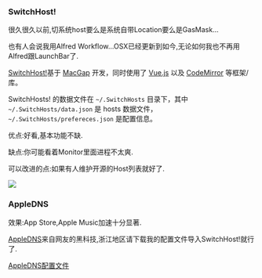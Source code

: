 ### SwitchHost!
很久很久以前,切系统host要么是系统自带Location要么是GasMask... 

也有人会说我用Alfred Workflow...OSX已经更新到如今,无论如何我也不再用Alfred跟LaunchBar了.

[SwitchHost!](https://github.com/oldj/SwitchHosts)基于 [MacGap](http://macgapproject.github.io) 开发，同时使用了 [Vue.js](http://vuejs.org/) 以及 [CodeMirror](http://codemirror.net/) 等框架/库。

SwitchHosts! 的数据文件在 `~/.SwitchHosts` 目录下，其中 `~/.SwitchHosts/data.json` 是 hosts 数据文件，`~/.SwitchHosts/prefereces.json` 是配置信息。

优点:好看,基本功能不缺.

缺点:你可能看着Monitor里面进程不太爽.

可以改进的点:如果有人维护开源的Host列表就好了.

![](http://7xqjx7.com1.z0.glb.clouddn.com/image/Screen%20Shot%202016-02-28%20at%2000.23.59.png)

### AppleDNS

效果:App Store,Apple Music加速十分显著.

[AppleDNS](https://github.com/gongjianhui/AppleDNS)来自网友的黑科技,浙江地区请下载我的配置文件导入SwitchHost!就行了.


[AppleDNS配置文件](http://7xqjx7.com1.z0.glb.clouddn.com/file/switchhost.json)
